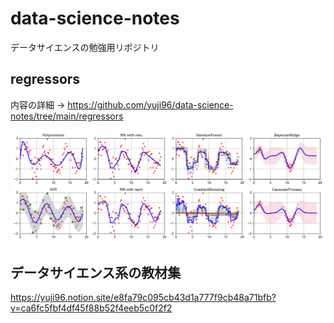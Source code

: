 # data-science-notes
データサイエンスの勉強用リポジトリ

## regressors
内容の詳細 → https://github.com/yuji96/data-science-notes/tree/main/regressors

![](https://raw.githubusercontent.com/yuji96/data-science-notes/main/regressors/list.png)

## データサイエンス系の教材集
https://yuji96.notion.site/e8fa79c095cb43d1a777f9cb48a71bfb?v=ca6fc5fbf4df45f88b52f4eeb5c0f2f2
